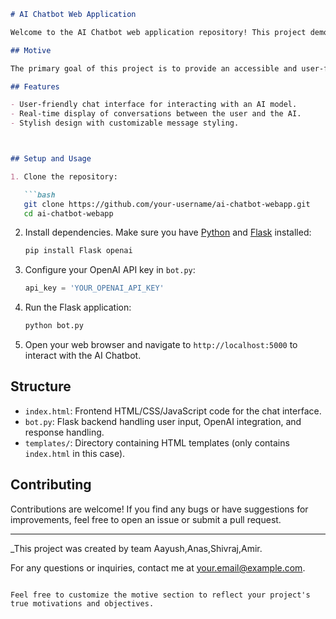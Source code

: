 

```markdown
# AI Chatbot Web Application

Welcome to the AI Chatbot web application repository! This project demonstrates an interactive web-based chat interface that allows users to communicate with an AI model. The frontend is built using HTML, CSS, and JavaScript, while the backend is powered by Flask and integrates with the OpenAI API.

## Motive

The primary goal of this project is to provide an accessible and user-friendly platform for anyone to experience the capabilities of AI-powered chatbots. By creating an intuitive chat interface, we aim to showcase the potential of AI in natural language processing and conversation generation. We believe that this project serves as an educational tool for developers, students, and enthusiasts interested in understanding how AI can be integrated into web applications.

## Features

- User-friendly chat interface for interacting with an AI model.
- Real-time display of conversations between the user and the AI.
- Stylish design with customizable message styling.



## Setup and Usage

1. Clone the repository:

   ```bash
   git clone https://github.com/your-username/ai-chatbot-webapp.git
   cd ai-chatbot-webapp
   ```

2. Install dependencies. Make sure you have [Python](https://www.python.org/) and [Flask](https://flask.palletsprojects.com/en/2.1.x/installation/) installed:

   ```bash
   pip install Flask openai
   ```

3. Configure your OpenAI API key in `bot.py`:

   ```python
   api_key = 'YOUR_OPENAI_API_KEY'
   ```

4. Run the Flask application:

   ```bash
   python bot.py
   ```

5. Open your web browser and navigate to `http://localhost:5000` to interact with the AI Chatbot.

## Structure

- `index.html`: Frontend HTML/CSS/JavaScript code for the chat interface.
- `bot.py`: Flask backend handling user input, OpenAI integration, and response handling.
- `templates/`: Directory containing HTML templates (only contains `index.html` in this case).

## Contributing

Contributions are welcome! If you find any bugs or have suggestions for improvements, feel free to open an issue or submit a pull request.

---

_This project was created by  team Aayush,Anas,Shivraj,Amir.

For any questions or inquiries, contact me at your.email@example.com.
```

Feel free to customize the motive section to reflect your project's true motivations and objectives.
